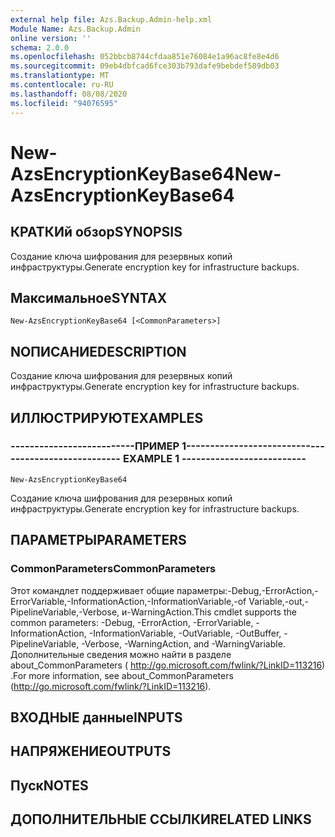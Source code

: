 ```yaml
---
external help file: Azs.Backup.Admin-help.xml
Module Name: Azs.Backup.Admin
online version: ''
schema: 2.0.0
ms.openlocfilehash: 052bbcb8744cfdaa851e76084e1a96ac8fe8e4d6
ms.sourcegitcommit: 09eb4dbfcad6fce303b793dafe9bebdef589db03
ms.translationtype: MT
ms.contentlocale: ru-RU
ms.lasthandoff: 08/08/2020
ms.locfileid: "94076595"
---
```

# <span data-ttu-id="5a8cb-101">New-AzsEncryptionKeyBase64</span><span class="sxs-lookup"><span data-stu-id="5a8cb-101">New-AzsEncryptionKeyBase64</span></span>

## <span data-ttu-id="5a8cb-102">КРАТКИй обзор</span><span class="sxs-lookup"><span data-stu-id="5a8cb-102">SYNOPSIS</span></span>
<span data-ttu-id="5a8cb-103">Создание ключа шифрования для резервных копий инфраструктуры.</span><span class="sxs-lookup"><span data-stu-id="5a8cb-103">Generate encryption key for infrastructure backups.</span></span>

## <span data-ttu-id="5a8cb-104">Максимальное</span><span class="sxs-lookup"><span data-stu-id="5a8cb-104">SYNTAX</span></span>

```
New-AzsEncryptionKeyBase64 [<CommonParameters>]
```

## <span data-ttu-id="5a8cb-105">NОПИСАНИЕ</span><span class="sxs-lookup"><span data-stu-id="5a8cb-105">DESCRIPTION</span></span>
<span data-ttu-id="5a8cb-106">Создание ключа шифрования для резервных копий инфраструктуры.</span><span class="sxs-lookup"><span data-stu-id="5a8cb-106">Generate encryption key for infrastructure backups.</span></span>

## <span data-ttu-id="5a8cb-107">ИЛЛЮСТРИРУЮТ</span><span class="sxs-lookup"><span data-stu-id="5a8cb-107">EXAMPLES</span></span>

### <span data-ttu-id="5a8cb-108">--------------------------ПРИМЕР 1--------------------------</span><span class="sxs-lookup"><span data-stu-id="5a8cb-108">-------------------------- EXAMPLE 1 --------------------------</span></span>
```
New-AzsEncryptionKeyBase64
```

<span data-ttu-id="5a8cb-109">Создание ключа шифрования для резервных копий инфраструктуры.</span><span class="sxs-lookup"><span data-stu-id="5a8cb-109">Generate encryption key for infrastructure backups.</span></span>

## <span data-ttu-id="5a8cb-110">ПАРАМЕТРЫ</span><span class="sxs-lookup"><span data-stu-id="5a8cb-110">PARAMETERS</span></span>

### <span data-ttu-id="5a8cb-111">CommonParameters</span><span class="sxs-lookup"><span data-stu-id="5a8cb-111">CommonParameters</span></span>
<span data-ttu-id="5a8cb-112">Этот командлет поддерживает общие параметры:-Debug,-ErrorAction,-ErrorVariable,-InformationAction,-InformationVariable,-of Variable,-out,-PipelineVariable,-Verbose, и-WarningAction.</span><span class="sxs-lookup"><span data-stu-id="5a8cb-112">This cmdlet supports the common parameters: -Debug, -ErrorAction, -ErrorVariable, -InformationAction, -InformationVariable, -OutVariable, -OutBuffer, -PipelineVariable, -Verbose, -WarningAction, and -WarningVariable.</span></span> <span data-ttu-id="5a8cb-113">Дополнительные сведения можно найти в разделе about_CommonParameters ( http://go.microsoft.com/fwlink/?LinkID=113216) .</span><span class="sxs-lookup"><span data-stu-id="5a8cb-113">For more information, see about_CommonParameters (http://go.microsoft.com/fwlink/?LinkID=113216).</span></span>

## <span data-ttu-id="5a8cb-114">ВХОДНЫЕ данные</span><span class="sxs-lookup"><span data-stu-id="5a8cb-114">INPUTS</span></span>

## <span data-ttu-id="5a8cb-115">НАПРЯЖЕНИЕ</span><span class="sxs-lookup"><span data-stu-id="5a8cb-115">OUTPUTS</span></span>

## <span data-ttu-id="5a8cb-116">Пуск</span><span class="sxs-lookup"><span data-stu-id="5a8cb-116">NOTES</span></span>

## <span data-ttu-id="5a8cb-117">ДОПОЛНИТЕЛЬНЫЕ ССЫЛКИ</span><span class="sxs-lookup"><span data-stu-id="5a8cb-117">RELATED LINKS</span></span>

